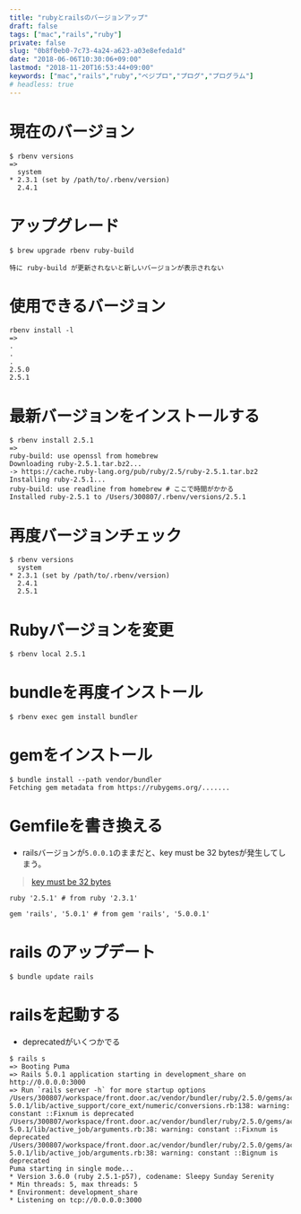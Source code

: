 ```yaml
---
title: "rubyとrailsのバージョンアップ"
draft: false
tags: ["mac","rails","ruby"]
private: false
slug: "0b8f0eb0-7c73-4a24-a623-a03e8efeda1d"
date: "2018-06-06T10:30:06+09:00"
lastmod: "2018-11-20T16:53:44+09:00"
keywords: ["mac","rails","ruby","ベジプロ","プログ","プログラム"]
# headless: true
---
```


# 現在のバージョン
```
$ rbenv versions
=>
  system
* 2.3.1 (set by /path/to/.rbenv/version)
  2.4.1
```

# アップグレード
```
$ brew upgrade rbenv ruby-build
```
```!
特に ruby-build が更新されないと新しいバージョンが表示されない
```

# 使用できるバージョン
```
rbenv install -l
=>
.
.
.
2.5.0
2.5.1
```

# 最新バージョンをインストールする
```
$ rbenv install 2.5.1
=>
ruby-build: use openssl from homebrew
Downloading ruby-2.5.1.tar.bz2...
-> https://cache.ruby-lang.org/pub/ruby/2.5/ruby-2.5.1.tar.bz2
Installing ruby-2.5.1...
ruby-build: use readline from homebrew # ここで時間がかかる
Installed ruby-2.5.1 to /Users/300807/.rbenv/versions/2.5.1
```

# 再度バージョンチェック
```
$ rbenv versions
  system
* 2.3.1 (set by /path/to/.rbenv/version)
  2.4.1
  2.5.1
```

# Rubyバージョンを変更
```
$ rbenv local 2.5.1
```

# bundleを再度インストール
```
$ rbenv exec gem install bundler
```

# gemをインストール
```
$ bundle install --path vendor/bundler
Fetching gem metadata from https://rubygems.org/.......
```

# Gemfileを書き換える
* railsバージョンが`5.0.0.1`のままだと、key must be 32 bytesが発生してしまう。
> [key must be 32 bytes](https://qiita.com/KTakata/items/7bc8057b3b0ca6759b12)

```
ruby '2.5.1' # from ruby '2.3.1'

gem 'rails', '5.0.1' # from gem 'rails', '5.0.0.1'
```

# rails のアップデート
```
$ bundle update rails
```

# railsを起動する
* deprecatedがいくつかでる

```
$ rails s
=> Booting Puma
=> Rails 5.0.1 application starting in development_share on http://0.0.0.0:3000
=> Run `rails server -h` for more startup options
/Users/300807/workspace/front.door.ac/vendor/bundler/ruby/2.5.0/gems/activesupport-5.0.1/lib/active_support/core_ext/numeric/conversions.rb:138: warning: constant ::Fixnum is deprecated
/Users/300807/workspace/front.door.ac/vendor/bundler/ruby/2.5.0/gems/activejob-5.0.1/lib/active_job/arguments.rb:38: warning: constant ::Fixnum is deprecated
/Users/300807/workspace/front.door.ac/vendor/bundler/ruby/2.5.0/gems/activejob-5.0.1/lib/active_job/arguments.rb:38: warning: constant ::Bignum is deprecated
Puma starting in single mode...
* Version 3.6.0 (ruby 2.5.1-p57), codename: Sleepy Sunday Serenity
* Min threads: 5, max threads: 5
* Environment: development_share
* Listening on tcp://0.0.0.0:3000
```
